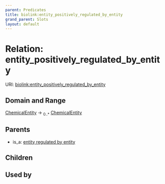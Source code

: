```yaml
---
parent: Predicates
title: biolink:entity_positively_regulated_by_entity
grand_parent: Slots
layout: default
---
```


# Relation: entity_positively_regulated_by_entity




URI: [biolink:entity_positively_regulated_by_entity](https://w3id.org/biolink/vocab/entity_positively_regulated_by_entity)

## Domain and Range

[ChemicalEntity](ChemicalEntity.md) ->  <sub>0..*</sub> [ChemicalEntity](ChemicalEntity.md)

## Parents

 *  is_a: [entity regulated by entity](entity_regulated_by_entity.md)

## Children


## Used by

